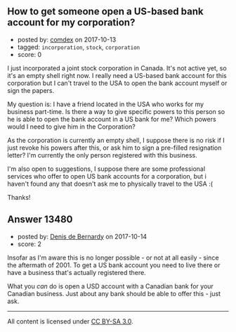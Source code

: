 ## How to get someone open a US-based bank account for my corporation?

- posted by: [comdex](https://stackexchange.com/users/9878004/comdex) on 2017-10-13
- tagged: `incorporation`, `stock`, `corporation`
- score: 0

I just incorporated a joint stock corporation in Canada. It's not active yet, so it's an empty shell right now. I really need a US-based bank account for this corporation but I can't travel to the USA to open the bank account myself or sign the papers.

My question is: I have a friend located in the USA who works for my business part-time. Is there a way to give specific powers to this person so he is able to open the bank account in a US bank for me? Which powers would I need to give him in the Corporation?

As the corporation is currently an empty shell, I suppose there is no risk if I just revoke his powers after this, or ask him to sign a pre-filled resignation letter? I'm currently the only person registered with this business.

I'm also open to suggestions, I suppose there are some professional services who offer to open US bank accounts for a corporation, but i haven't found any that doesn't ask me to physically travel to the USA :(

Thanks!


## Answer 13480

- posted by: [Denis de Bernardy](https://stackexchange.com/users/182468/denis-de-bernardy) on 2017-10-14
- score: 2

Insofar as I'm aware this is no longer possible - or not at all easily - since the aftermath of 2001. To get a US bank account you need to live there or have a business that's actually registered there.

What you _can_ do is open a USD account with a Canadian bank for your Canadian business. Just about any bank should be able to offer this - just ask.



---

All content is licensed under [CC BY-SA 3.0](https://creativecommons.org/licenses/by-sa/3.0/).
